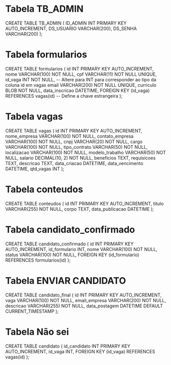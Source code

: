 # Tabela TB_ADMIN
CREATE TABLE TB_ADMIN (
  ID_ADMIN INT PRIMARY KEY AUTO_INCREMENT,
  DS_USUARIO VARCHAR(200),
  DS_SENHA VARCHAR(200)
);

# Tabela formularios
CREATE TABLE formularios (
    id INT PRIMARY KEY AUTO_INCREMENT,
    nome VARCHAR(100) NOT NULL,
    cpf VARCHAR(11) NOT NULL UNIQUE,
    id_vaga INT NOT NULL,  -- Altere para INT para corresponder ao tipo da coluna id em vagas
    email VARCHAR(200) NOT NULL UNIQUE,
    curriculo BLOB NOT NULL,
    data_inscricao DATETIME,
    FOREIGN KEY (id_vaga) REFERENCES vagas(id) -- Define a chave estrangeira
);

# Tabela vagas
CREATE TABLE vagas (
  id INT PRIMARY KEY AUTO_INCREMENT,
  nome_empresa VARCHAR(100) NOT NULL,
  contato_empresa VARCHAR(100) NOT NULL,
  cnpj VARCHAR(20) NOT NULL,
  cargo VARCHAR(100) NOT NULL,
  tipo_contrato VARCHAR(50) NOT NULL,
  localizacao VARCHAR(100) NOT NULL,
  modelo_trabalho VARCHAR(50) NOT NULL,
  salario DECIMAL(10, 2) NOT NULL,
  beneficios TEXT,
  requisicoes TEXT,
  descricao TEXT,
  data_criacao DATETIME,
  data_vencimento DATETIME,
  qtd_vagas INT
);

# Tabela conteudos
CREATE TABLE conteudos (
  id INT PRIMARY KEY AUTO_INCREMENT,
  titulo VARCHAR(255) NOT NULL,
  corpo TEXT,
  data_publicacao DATETIME
);

# Tabela candidato_confirmado
CREATE TABLE candidato_confirmado (
  id INT PRIMARY KEY AUTO_INCREMENT,
  id_formulario INT,
  nome VARCHAR(100) NOT NULL,
  status VARCHAR(100) NOT NULL,
  FOREIGN KEY (id_formulario) REFERENCES formularios(id)
);

# Tabela ENVIAR CANDIDATO
CREATE TABLE candidato_final (
    id INT PRIMARY KEY AUTO_INCREMENT,
    vaga VARCHAR(100) NOT NULL,
    email_empresa VARCHAR(200) NOT NULL,
    descricao VARCHAR(255) NOT NULL,
    data_postagem DATETIME DEFAULT CURRENT_TIMESTAMP
);


# Tabela Não sei

CREATE TABLE candidato (
  id_candidato INT PRIMARY KEY AUTO_INCREMENT,
  id_vaga INT,
  FOREIGN KEY (id_vaga) REFERENCES vagas(id)
);

